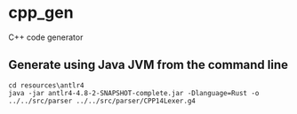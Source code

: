 # cpp_gen
C++ code generator

## Generate using Java JVM from the command line

```
cd resources\antlr4
java -jar antlr4-4.8-2-SNAPSHOT-complete.jar -Dlanguage=Rust -o ../../src/parser ../../src/parser/CPP14Lexer.g4
```
